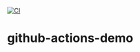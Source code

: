 [![CI](https://github.com/priyanshupandey111/github-actions-demo/actions/workflows/ci.yml/badge.svg)](https://github.com/priyanshupandey111/github-actions-demo/actions/workflows/ci.yml)



# github-actions-demo
